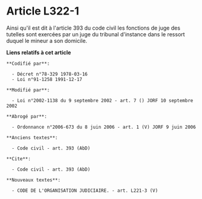 # Article L322-1

Ainsi qu'il est dit à l'article 393 du code civil les fonctions de juge des tutelles sont exercées par un juge du tribunal
d'instance dans le ressort duquel le mineur a son domicile.

**Liens relatifs à cet article**

	**Codifié par**:

	  - Décret n°78-329 1978-03-16
	  - Loi n°91-1258 1991-12-17

	**Modifié par**:

	  - Loi n°2002-1138 du 9 septembre 2002 - art. 7 () JORF 10 septembre 2002

	**Abrogé par**:

	  - Ordonnance n°2006-673 du 8 juin 2006 - art. 1 (V) JORF 9 juin 2006

	**Anciens textes**:

	  - Code civil - art. 393 (AbD)

	**Cite**:

	  - Code civil - art. 393 (AbD)

	**Nouveaux textes**:

	  - CODE DE L'ORGANISATION JUDICIAIRE. - art. L221-3 (V)
